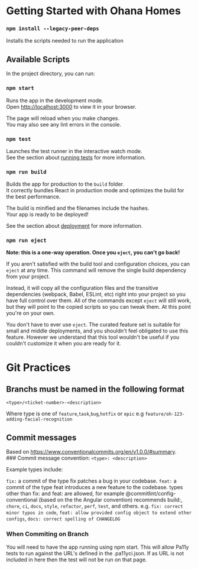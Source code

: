 # Getting Started with Ohana Homes

### `npm install --legacy-peer-deps`

Installs the scripts needed to run the application

## Available Scripts

In the project directory, you can run:

### `npm start`

Runs the app in the development mode.\
Open [http://localhost:3000](http://localhost:3000) to view it in your browser.

The page will reload when you make changes.\
You may also see any lint errors in the console.

### `npm test`

Launches the test runner in the interactive watch mode.\
See the section about [running tests](https://facebook.github.io/create-react-app/docs/running-tests) for more information.

### `npm run build`

Builds the app for production to the `build` folder.\
It correctly bundles React in production mode and optimizes the build for the best performance.

The build is minified and the filenames include the hashes.\
Your app is ready to be deployed!

See the section about [deployment](https://facebook.github.io/create-react-app/docs/deployment) for more information.

### `npm run eject`

**Note: this is a one-way operation. Once you `eject`, you can't go back!**

If you aren't satisfied with the build tool and configuration choices, you can `eject` at any time. This command will remove the single build dependency from your project.

Instead, it will copy all the configuration files and the transitive dependencies (webpack, Babel, ESLint, etc) right into your project so you have full control over them. All of the commands except `eject` will still work, but they will point to the copied scripts so you can tweak them. At this point you're on your own.

You don't have to ever use `eject`. The curated feature set is suitable for small and middle deployments, and you shouldn't feel obligated to use this feature. However we understand that this tool wouldn't be useful if you couldn't customize it when you are ready for it.

# Git Practices

## Branchs must be named in the following format

`<type>/<ticket-number>-<description>`

Where type is one of `feature`,`task`,`bug`,`hotfix` or `epic`
e.g `feature/oh-123-adding-facial-recognition`

## Commit messages

Based on https://www.conventionalcommits.org/en/v1.0.0/#summary.
### Commit message convention:
`<type>: <description>`

Example types include:

`fix:` a commit of the type fix patches a bug in your codebase.
`feat:` a commit of the type feat introduces a new feature to the codebase.
types other than fix: and feat: are allowed, for example @commitlint/config-conventional (based on the the Angular convention) recommends build:, `chore`, `ci`, `docs`, `style`, `refactor`, `perf`, `test`, and others.
e.g. `fix: correct minor typos in code`,
`feat: allow provided config object to extend other configs`,
`docs: correct spelling of CHANGELOG`

### When Commiting on Branch

You will need to have the app running using npm start. This will allow Pa11y tests to run against the URL's defined in the .pa11yci.json. If as URL is not included in here then the test will not be run on that page.
